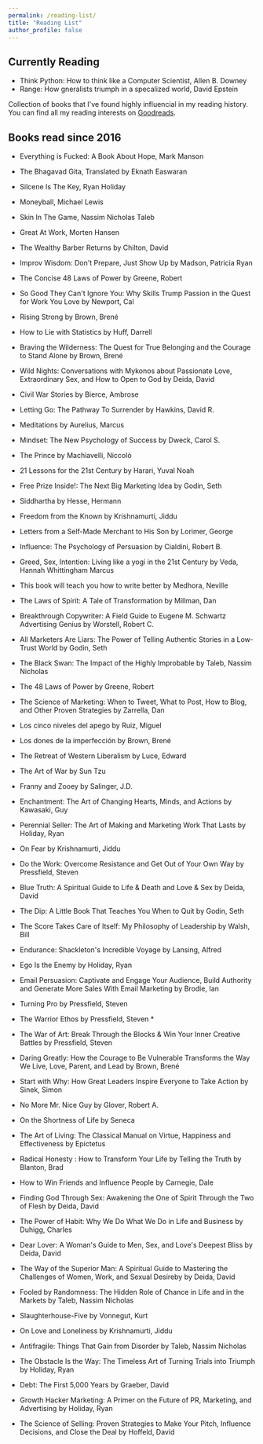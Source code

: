```yaml
---
permalink: /reading-list/
title: "Reading List"
author_profile: false
---
```


## Currently Reading
- Think Python: How to think like a Computer Scientist, Allen B. Downey
- Range: How gneralists triumph in a specalized world, David Epstein 

Collection of books that I've found highly influencial in my reading history. You can find all my reading interests on [Goodreads](https://www.goodreads.com/user/show/78107180-nicholas-jnana).

## Books read since 2016
- Everything is Fucked: A Book About Hope, Mark Manson

- The Bhagavad Gita, Translated by Eknath Easwaran

- Silcene Is The Key, Ryan Holiday

- Moneyball, Michael Lewis

- Skin In The Game, Nassim Nicholas Taleb

- Great At Work, Morten Hansen

- The Wealthy Barber Returns by Chilton, David

- Improv Wisdom: Don't Prepare, Just Show Up by Madson, Patricia Ryan

- The Concise 48 Laws of Power by Greene, Robert

- So Good They Can't Ignore You: Why Skills Trump Passion in the Quest for Work You Love by Newport, Cal

- Rising Strong by Brown, Brené

- How to Lie with Statistics by Huff, Darrell

- Braving the Wilderness: The Quest for True Belonging and the Courage to Stand Alone by Brown, Brené

- Wild Nights: Conversations with Mykonos about Passionate Love, Extraordinary Sex, and How to Open to God by Deida, David

- Civil War Stories by Bierce, Ambrose

- Letting Go: The Pathway To Surrender by Hawkins, David R.

- Meditations by Aurelius, Marcus

- Mindset: The New Psychology of Success by Dweck, Carol S.

- The Prince by Machiavelli, Niccolò

- 21 Lessons for the 21st Century by Harari, Yuval Noah

- Free Prize Inside!: The Next Big Marketing Idea by Godin, Seth

- Siddhartha by Hesse, Hermann

- Freedom from the Known by Krishnamurti, Jiddu

- Letters from a Self-Made Merchant to His Son by Lorimer, George

- Influence: The Psychology of Persuasion by Cialdini, Robert B.

- Greed, Sex, Intention: Living like a yogi in the 21st Century by Veda, Hannah Whittingham Marcus

- This book will teach you how to write better by Medhora, Neville

- The Laws of Spirit: A Tale of Transformation by Millman, Dan

- Breakthrough Copywriter: A Field Guide to Eugene M. Schwartz Advertising Genius by Worstell, Robert C.

- All Marketers Are Liars: The Power of Telling Authentic Stories in a Low-Trust World by Godin, Seth

- The Black Swan: The Impact of the Highly Improbable by Taleb, Nassim Nicholas

- The 48 Laws of Power by Greene, Robert

- The Science of Marketing: When to Tweet, What to Post, How to Blog, and Other Proven Strategies by Zarrella, Dan

- Los cinco niveles del apego by Ruiz, Miguel

- Los dones de la imperfección by Brown, Brené

- The Retreat of Western Liberalism by Luce, Edward

- The Art of War by Sun Tzu

- Franny and Zooey by Salinger, J.D.

- Enchantment: The Art of Changing Hearts, Minds, and Actions by Kawasaki, Guy

- Perennial Seller: The Art of Making and Marketing Work That Lasts by Holiday, Ryan

- On Fear by Krishnamurti, Jiddu

- Do the Work: Overcome Resistance and Get Out of Your Own Way by Pressfield, Steven

- Blue Truth: A Spiritual Guide to Life & Death and Love & Sex by Deida, David

- The Dip: A Little Book That Teaches You When to Quit by Godin, Seth

- The Score Takes Care of Itself: My Philosophy of Leadership by Walsh, Bill

- Endurance: Shackleton's Incredible Voyage by Lansing, Alfred

- Ego Is the Enemy by Holiday, Ryan

- Email Persuasion: Captivate and Engage Your Audience, Build Authority and Generate More Sales With Email Marketing by Brodie, Ian

- Turning Pro by Pressfield, Steven

- The Warrior Ethos by Pressfield, Steven *

- The War of Art: Break Through the Blocks & Win Your Inner Creative Battles by Pressfield, Steven

- Daring Greatly: How the Courage to Be Vulnerable Transforms the Way We Live, Love, Parent, and Lead by Brown, Brené

- Start with Why: How Great Leaders Inspire Everyone to Take Action by Sinek, Simon

- No More Mr. Nice Guy by Glover, Robert A.

- On the Shortness of Life by Seneca

- The Art of Living: The Classical Manual on Virtue, Happiness and Effectiveness by Epictetus

- Radical Honesty : How to Transform Your Life by Telling the Truth by Blanton, Brad

- How to Win Friends and Influence People by Carnegie, Dale

- Finding God Through Sex: Awakening the One of Spirit Through the Two of Flesh by Deida, David

- The Power of Habit: Why We Do What We Do in Life and Business by Duhigg, Charles

- Dear Lover: A Woman's Guide to Men, Sex, and Love's Deepest Bliss by Deida, David

- The Way of the Superior Man: A Spiritual Guide to Mastering the Challenges of Women, Work, and Sexual Desireby by Deida, David

- Fooled by Randomness: The Hidden Role of Chance in Life and in the Markets by Taleb, Nassim Nicholas 

- Slaughterhouse-Five by Vonnegut, Kurt

- On Love and Loneliness by Krishnamurti, Jiddu

- Antifragile: Things That Gain from Disorder by Taleb, Nassim Nicholas

- The Obstacle Is the Way: The Timeless Art of Turning Trials into Triumph by Holiday, Ryan

- Debt: The First 5,000 Years by Graeber, David

- Growth Hacker Marketing: A Primer on the Future of PR, Marketing, and Advertising by Holiday, Ryan

- The Science of Selling: Proven Strategies to Make Your Pitch, Influence Decisions, and Close the Deal by Hoffeld, David
